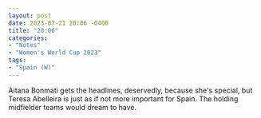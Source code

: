 ```yaml
---
layout: post
date: 2023-07-21 20:06 -0400
title: "20:06"
categories:
- "Notes"
- "Women's World Cup 2023"
tags:
- "Spain (W)"
---
```


Aitana Bonmati gets the headlines, deservedly, because she's special, but Teresa Abelleira is just as if not more important for Spain. The holding midfielder teams would dream to have.
